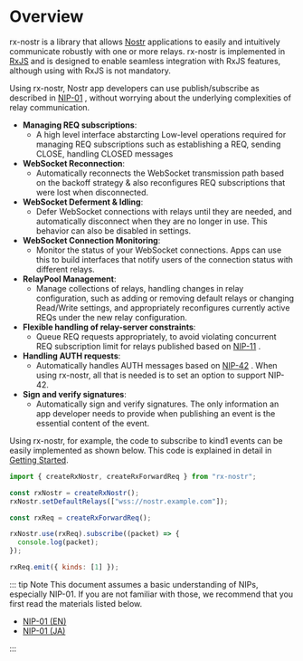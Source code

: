 # Overview

rx-nostr is a library that allows [Nostr](https://nostr.com/) applications to easily and intuitively communicate robustly with one or more relays. rx-nostr is implemented in [RxJS](https://rxjs.dev/) and is designed to enable seamless integration with RxJS features, although using with RxJS is not mandatory.

Using rx-nostr, Nostr app developers can use publish/subscribe as described in [NIP-01](https://github.com/nostr-protocol/nips/blob/master/01.md) , without worrying about the underlying complexities of relay communication.

- **Managing REQ subscriptions**:
  - A high level interface abstarcting Low-level operations required for managing REQ subscriptions such as establishing a REQ, sending CLOSE, handling CLOSED messages
- **WebSocket Reconnection**:
  - Automatically reconnects the WebSocket transmission path based on the backoff strategy & also reconfigures REQ subscriptions that were lost when disconnected.
- **WebSocket Deferment & Idling**:
  - Defer WebSocket connections with relays until they are needed, and automatically disconnect when they are no longer in use. This behavior can also be disabled in settings.
- **WebSocket Connection Monitoring**:
  - Monitor the status of your WebSocket connections. Apps can use this to build interfaces that notify users of the connection status with different relays.
- **RelayPool Management**:
  - Manage collections of relays, handling changes in relay configuration, such as adding or removing default relays or changing Read/Write settings, and appropriately reconfigures currently active REQs under the new relay configuration.
- **Flexible handling of relay-server constraints**:
  - Queue REQ requests appropriately, to avoid violating concurrent REQ subscription limit for relays published based on [NIP-11](https://github.com/nostr-protocol/nips/blob/master/11.md) .
- **Handling AUTH requests**:
  - Automatically handles AUTH messages based on [NIP-42](https://github.com/nostr-protocol/nips/blob/master/42.md) . When using rx-nostr, all that is needed is to set an option to support NIP-42.
- **Sign and verify signatures**:
  - Automatically sign and verify signatures. The only information an app developer needs to provide when publishing an event is the essential content of the event.

Using rx-nostr, for example, the code to subscribe to kind1 events can be easily implemented as shown below. This code is explained in detail in [Getting Started](./getting-started.md).


```js
import { createRxNostr, createRxForwardReq } from "rx-nostr";

const rxNostr = createRxNostr();
rxNostr.setDefaultRelays(["wss://nostr.example.com"]);

const rxReq = createRxForwardReq();

rxNostr.use(rxReq).subscribe((packet) => {
  console.log(packet);
});

rxReq.emit({ kinds: [1] });
```

::: tip Note
This document assumes a basic understanding of NIPs, especially NIP-01. If you are not familiar with those, we recommend that you first read the materials listed below.
- [NIP-01 (EN)](https://github.com/nostr-protocol/nips/blob/master/01.md)
- [NIP-01 (JA)](https://github.com/nostr-jp/nips-ja/blob/main/01.md)

:::
